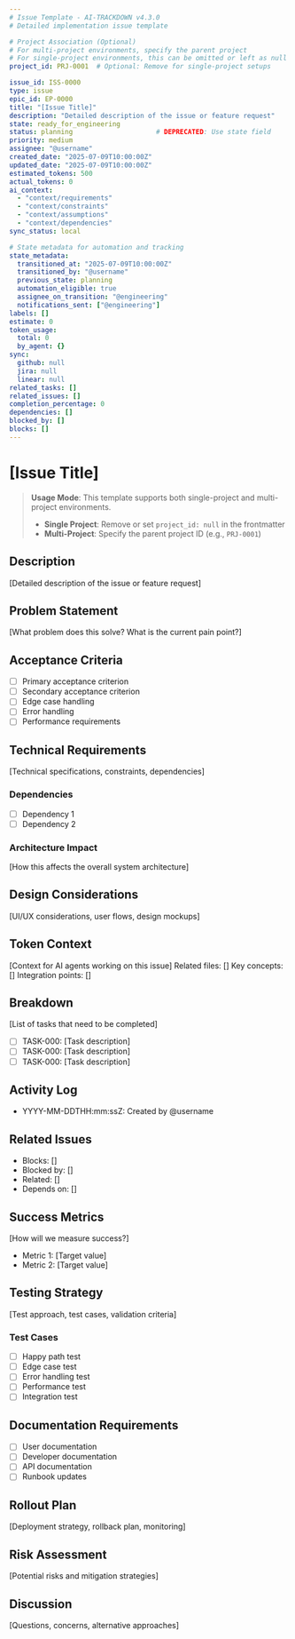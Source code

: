 ```yaml
---
# Issue Template - AI-TRACKDOWN v4.3.0
# Detailed implementation issue template

# Project Association (Optional)
# For multi-project environments, specify the parent project
# For single-project environments, this can be omitted or left as null
project_id: PRJ-0001  # Optional: Remove for single-project setups

issue_id: ISS-0000
type: issue
epic_id: EP-0000
title: "[Issue Title]"
description: "Detailed description of the issue or feature request"
state: ready_for_engineering
status: planning                     # DEPRECATED: Use state field
priority: medium
assignee: "@username"
created_date: "2025-07-09T10:00:00Z"
updated_date: "2025-07-09T10:00:00Z"
estimated_tokens: 500
actual_tokens: 0
ai_context:
  - "context/requirements"
  - "context/constraints"
  - "context/assumptions"
  - "context/dependencies"
sync_status: local

# State metadata for automation and tracking
state_metadata:
  transitioned_at: "2025-07-09T10:00:00Z"
  transitioned_by: "@username"
  previous_state: planning
  automation_eligible: true
  assignee_on_transition: "@engineering"
  notifications_sent: ["@engineering"]
labels: []
estimate: 0
token_usage:
  total: 0
  by_agent: {}
sync:
  github: null
  jira: null
  linear: null
related_tasks: []
related_issues: []
completion_percentage: 0
dependencies: []
blocked_by: []
blocks: []
---
```


# [Issue Title]

> **Usage Mode**: This template supports both single-project and multi-project environments.
> - **Single Project**: Remove or set `project_id: null` in the frontmatter
> - **Multi-Project**: Specify the parent project ID (e.g., `PRJ-0001`)

## Description
[Detailed description of the issue or feature request]

## Problem Statement
[What problem does this solve? What is the current pain point?]

## Acceptance Criteria
- [ ] Primary acceptance criterion
- [ ] Secondary acceptance criterion
- [ ] Edge case handling
- [ ] Error handling
- [ ] Performance requirements

## Technical Requirements
[Technical specifications, constraints, dependencies]

### Dependencies
- [ ] Dependency 1
- [ ] Dependency 2

### Architecture Impact
[How this affects the overall system architecture]

## Design Considerations
[UI/UX considerations, user flows, design mockups]

## Token Context
<!-- AI_CONTEXT_START -->
[Context for AI agents working on this issue]
Related files: []
Key concepts: []
Integration points: []
<!-- AI_CONTEXT_END -->

## Breakdown
[List of tasks that need to be completed]
- [ ] TASK-000: [Task description]
- [ ] TASK-000: [Task description]
- [ ] TASK-000: [Task description]

## Activity Log
- YYYY-MM-DDTHH:mm:ssZ: Created by @username

## Related Issues
- Blocks: []
- Blocked by: []
- Related: []
- Depends on: []

## Success Metrics
[How will we measure success?]
- Metric 1: [Target value]
- Metric 2: [Target value]

## Testing Strategy
[Test approach, test cases, validation criteria]

### Test Cases
- [ ] Happy path test
- [ ] Edge case test
- [ ] Error handling test
- [ ] Performance test
- [ ] Integration test

## Documentation Requirements
- [ ] User documentation
- [ ] Developer documentation
- [ ] API documentation
- [ ] Runbook updates

## Rollout Plan
[Deployment strategy, rollback plan, monitoring]

## Risk Assessment
[Potential risks and mitigation strategies]

## Discussion
[Questions, concerns, alternative approaches]
